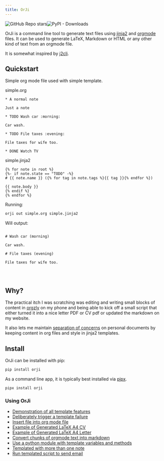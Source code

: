 ```yaml
---
title: OrJi
---
```




<img alt="GitHub Repo stars" src="https://img.shields.io/github/stars/crdoconnor/orji?style=social"><img alt="PyPI - Downloads" src="https://img.shields.io/pypi/dm/orji">

OrJi is a command line tool to generate text files using [jinja2](https://en.wikipedia.org/wiki/Jinja_(template_engine))
and [orgmode](https://en.wikipedia.org/wiki/Org-mode) files. It can be used to generate LaTeX, Markdown or HTML or any other kind of text from an orgmode file.

It is somewhat inspired by [j2cli](https://github.com/kolypto/j2cli).

## Quickstart



Simple org mode file used with simple template.





simple.org
```
* A normal note

Just a note

* TODO Wash car :morning:

Car wash.

* TODO File taxes :evening:

File taxes for wife too.

* DONE Watch TV

```


simple.jinja2
```
{% for note in root %}
{%- if note.state == "TODO" -%}
# {{ note.name }} ({% for tag in note.tags %}{{ tag }}{% endfor %})

{{ note.body }}
{% endif %}
{% endfor %}

```




Running:
```bash
orji out simple.org simple.jinja2
```

Will output:
```

# Wash car (morning)

Car wash.

# File taxes (evening)

File taxes for wife too.




```


## Why?

The practical itch I was scratching was editing and writing small blocks of content in [orgzly](https://orgzly.com/) on my phone and being able to kick off a small script that either turned it into a nice letter PDF or CV pdf or updated the markdown on my website.

It also lets me maintain [separation of concerns](https://en.wikipedia.org/wiki/Separation_of_concerns) on personal documents by keeping content in org files and style in jinja2 templates.

## Install

OrJi can be installed with pip:

```bash
pip install orji
```

As a command line app, it is typically best installed via
[pipx](https://pypa.github.io/pipx/).

```bash
pipx install orji
```

### Using OrJi

- [Demonstration of all template features](using/all-template-features)
- [Deliberately trigger a template failure](using/deliberate-failure)
- [Insert file into org mode file](using/insert)
- [Example of Generated LaTeX A4 CV](using/latex-cv)
- [Example of Generated LaTeX A4 Letter](using/latex-letter)
- [Convert chunks of orgmode text into markdown](using/markdown)
- [Use a python module with template variables and methods](using/module)
- [Templated with more than one note](using/orji-run-multiple)
- [Run templated script to send email](using/orji-run)

